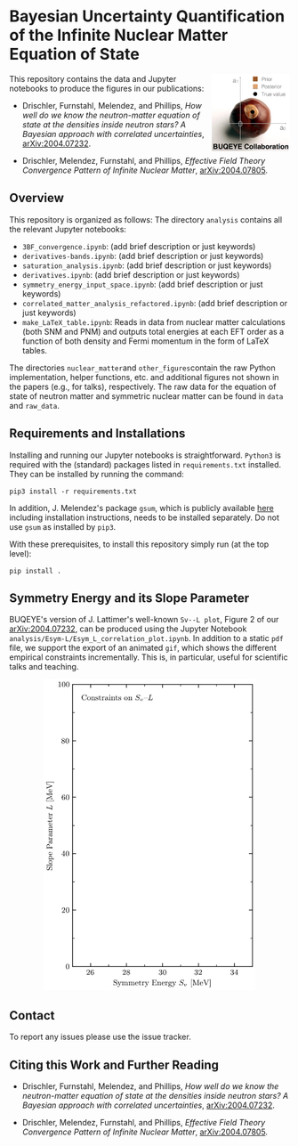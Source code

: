 # Bayesian Uncertainty Quantification of the Infinite Nuclear Matter Equation of State

<img align="right" width="140" src="./logos/buqeye_logo_web.png">
This repository contains the data and Jupyter notebooks to produce the figures
in our publications:

* Drischler, Furnstahl, Melendez, and Phillips, _How well do we know the neutron-matter equation of state at the densities
inside neutron stars? A Bayesian approach with correlated uncertainties_, [arXiv:2004.07232](https://arxiv.org/abs/2004.07232).

* Drischler, Melendez, Furnstahl, and Phillips, _Effective
Field Theory Convergence Pattern of Infinite Nuclear Matter_, [arXiv:2004.07805](https://arxiv.org/abs/2004.07805).


## Overview

This repository is organized as follows: The directory `analysis` contains
all the relevant Jupyter notebooks:
* `3BF_convergence.ipynb`: (add brief description or just keywords)
* `derivatives-bands.ipynb`: (add brief description or just keywords)
* `saturation_analysis.ipynb`: (add brief description or just keywords)
* `derivatives.ipynb`: (add brief description or just keywords)
* `symmetry_energy_input_space.ipynb`: (add brief description or just keywords)
* `correlated_matter_analysis_refactored.ipynb`: (add brief description or just keywords)
* `make_LaTeX_table.ipynb`: Reads in data from nuclear matter calculations (both SNM and PNM) and outputs total energies at each EFT order as a function of both density and Fermi momentum in the form of LaTeX tables.


The directories `nuclear_matter`and `other_figures`contain the raw Python
implementation, helper functions, etc. and additional figures not shown in the
papers (e.g., for talks), respectively. The raw data for the equation of state of
neutron matter and symmetric nuclear matter can be found in `data` and
`raw_data`.


## Requirements and Installations

Installing and running our Jupyter notebooks is straightforward. `Python3` is
required with the (standard) packages listed in `requirements.txt` installed.
They can be installed by running the command:
``` shell
pip3 install -r requirements.txt
```
In addition, J. Melendez's package `gsum`, which is publicly available
[here](gsum) including installation instructions, needs to be installed
separately. Do not use `gsum` as installed by `pip3`.

With these prerequisites, to install this repository simply run (at the top
level):
```shell
pip install .
```

## Symmetry Energy and its Slope Parameter

BUQEYE's version of J. Lattimer's well-known `Sv--L plot`, Figure 2 of our [arXiv:2004.07232](https://arxiv.org/abs/2004.07232), can be produced using the Jupyter Notebook `analysis/Esym-L/Esym_L_correlation_plot.ipynb`. In addition to
a static `pdf` file, we support the export of an animated `gif`, which shows the different empirical constraints incrementally. This is, in particular, useful for scientific talks and teaching.

<p align="center">
  <img width="380" src="analysis/Esym-L/incremental_plots/Lattimer_Esym_L_animated.gif">
</p>


## Contact

To report any issues please use the issue tracker.


## Citing this Work and Further Reading

* Drischler, Furnstahl, Melendez, and Phillips, _How well do we know the neutron-matter equation of state at the densities
inside neutron stars? A Bayesian approach with correlated uncertainties_, [arXiv:2004.07232](https://arxiv.org/abs/2004.07232).

* Drischler, Melendez, Furnstahl, and Phillips, _Effective
Field Theory Convergence Pattern of Infinite Nuclear Matter_, [arXiv:2004.07805](https://arxiv.org/abs/2004.07805).



[buqeye]:https://buqeye.github.io/ "to the website of the BUQEYE collaboration"
[gsum]:https://github.com/buqeye/gsum "to the gsum's github repository"
[shortPaper]: https://buqeye.github.io/
[longPaper]: https://buqeye.github.io/

